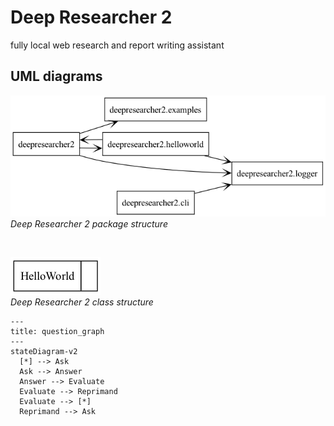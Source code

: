 # Deep Researcher 2

fully local web research and report writing assistant

## UML diagrams

![package diagram](./uml/packages.png "Deep Researcher 2 package structure")
<br>*Deep Researcher 2 package structure*

<br>

![class diagram](./uml/classes.png "Deep Researcher 2 class structure")
<br>*Deep Researcher 2 class structure*

``` mermaid
---
title: question_graph
---
stateDiagram-v2
  [*] --> Ask
  Ask --> Answer
  Answer --> Evaluate
  Evaluate --> Reprimand
  Evaluate --> [*]
  Reprimand --> Ask
```
